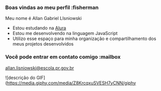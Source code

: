 ### Boas vindas ao meu perfil :fisherman

Meu nome é Allan Gabriel LIsniowski

- Estou estudando na [Alura](https://www.alura.com.br)
- Estou me desenvolvendo na linguagem JavaScript
- Utilizo esse espaço para minha organização e compartilhamento dos meus projetos desenvolvidos

### Você pode entrar em contato comigo :mailbox

allan.lisniowski@escola.pr.gov.br

![descrição do GIF](https://media.giphy.com/media/Z8KrcqxuSVESH7yCNN/giphy
